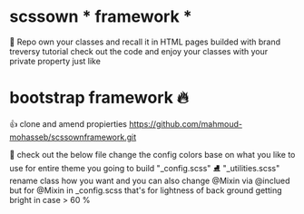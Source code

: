 ﻿# scssown * framework *
🔗 Repo own your classes and recall it in HTML pages 
builded with brand treversy tutorial check out the code and enjoy your classes with your private property just like 
# bootstrap framework 🔥

👍 clone and amend propierties 
https://github.com/mahmoud-mohasseb/scssownframework.git


🍨 check out the below file change the config colors base on what you like to use for entire theme you going to build
"_config.scss"
⛸ "_utilities.scss" 
rename class how you want and you can also change @Mixin via @inclued but for @Mixin in _config.scss that's for lightness of back ground getting bright in case > 60 %


